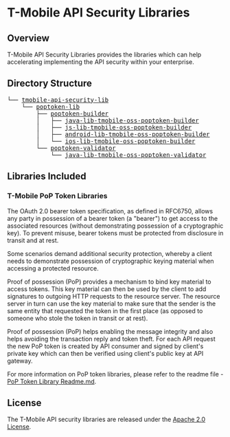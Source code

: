 # T-Mobile API Security Libraries

## Overview
T-Mobile API Security Libraries provides the libraries which can help accelerating implementing the API security within your enterprise.

## Directory Structure

<font name="Consolas">
<pre>
└── <a href=".">tmobile-api-security-lib</a>                                # T-Mobile API Security Lib Parent Directory
    └── <a href="./poptoken-lib">poptoken-lib</a>                                        # PoP Token Lib Parent Directory
        ├── <a href="./poptoken-lib/poptoken-builder">poptoken-builder</a>                                # PoP Token Builder Lib Parent Directory
        │   ├── <a href="./poptoken-lib/poptoken-builder/java-lib-tmobile-oss-poptoken-builder">java-lib-tmobile-oss-poptoken-builder</a>       # Java PoP Token Builder Lib
        │   ├── <a href="./poptoken-lib/poptoken-builder/js-lib-tmobile-oss-poptoken-builder">js-lib-tmobile-oss-poptoken-builder</a>         # JavaScript PoP Token Builder Lib
        │   ├── <a href="./poptoken-lib/poptoken-builder/android-lib-tmobile-oss-poptoken-builder">android-lib-tmobile-oss-poptoken-builder</a>    # Android PoP Token Builder Lib
        │   └── <a href="./poptoken-lib/poptoken-builder/ios-lib-tmobile-oss-poptoken-builder">ios-lib-tmobile-oss-poptoken-builder</a>        # iOS PoP Token Builder Lib
        └── <a href="./poptoken-lib/poptoken-validator">poptoken-validator</a>                              # PoP Token Validator Lib Parent Directory
            └── <a href="./poptoken-lib/poptoken-validator/java-lib-tmobile-oss-poptoken-validator">java-lib-tmobile-oss-poptoken-validator</a>     # Java PoP Token Validator Lib
</pre>
</font>

## Libraries Included

### T-Mobile PoP Token Libraries

The OAuth 2.0 bearer token specification, as defined in RFC6750, allows any party in possession of a bearer token (a "bearer") to get access to the associated resources (without demonstrating possession of a cryptographic key). To prevent misuse, bearer tokens must be protected from disclosure in transit and at rest.

Some scenarios demand additional security protection, whereby a client needs to demonstrate possession of cryptographic keying material when accessing a protected resource.

Proof of possession (PoP) provides a mechanism to bind key material to access tokens. This key material can then be used by the client to add signatures to outgoing HTTP requests to the resource server. The resource server in turn can use the key material to make sure that the sender is the same entity that requested the token in the first place (as opposed to someone who stole the token in transit or at rest).

Proof of possession (PoP) helps enabling the message integrity and also helps avoiding the transaction reply and token theft.  For each API request the new PoP token is created by API consumer and signed by client's private key which can then be verified using client's public key at API gateway.

For more information on PoP token libraries, please refer to the readme file - [PoP Token Library Readme.md](./poptoken-lib).

## License

The T-Mobile API security libraries are released under the [Apache 2.0 License](./LICENSE).
